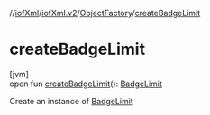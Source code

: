 //[iofXml](../../../index.md)/[iofXml.v2](../index.md)/[ObjectFactory](index.md)/[createBadgeLimit](create-badge-limit.md)

# createBadgeLimit

[jvm]\
open fun [createBadgeLimit](create-badge-limit.md)(): [BadgeLimit](../-badge-limit/index.md)

Create an instance of [BadgeLimit](../-badge-limit/index.md)
